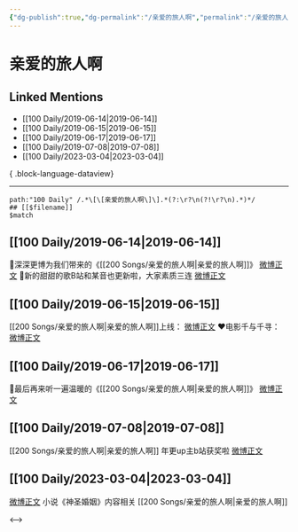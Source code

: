 ```yaml
---
{"dg-publish":true,"dg-permalink":"/亲爱的旅人啊","permalink":"/亲爱的旅人啊/","created":"2023-03-06T14:12:49.000+08:00","updated":"2023-08-24T17:54:35.741+08:00"}
---
```



# 亲爱的旅人啊

## Linked Mentions
- [[100 Daily/2019-06-14\|2019-06-14]]
- [[100 Daily/2019-06-15\|2019-06-15]]
- [[100 Daily/2019-06-17\|2019-06-17]]
- [[100 Daily/2019-07-08\|2019-07-08]]
- [[100 Daily/2023-03-04\|2023-03-04]]

{ .block-language-dataview}

---

```expander
path:"100 Daily" /.*\[\[亲爱的旅人啊\]\].*(?:\r?\n(?!\r?\n).*)*/
## [[$filename]]
$match
```
## [[100 Daily/2019-06-14\|2019-06-14]]
🌛深深更博为我们带来的《[[200 Songs/亲爱的旅人啊\|亲爱的旅人啊]]》
[微博正文](https://m.weibo.cn/6466290670/4383165554793696)
🌛新的甜甜的歌B站和某音也更新啦，大家素质三连
[微博正文](https://m.weibo.cn/6466290670/4383185511630772)
## [[100 Daily/2019-06-15\|2019-06-15]]
[[200 Songs/亲爱的旅人啊\|亲爱的旅人啊]]上线：
[微博正文](https://m.weibo.cn/6466290670/4383449332693065)
❤️电影千与千寻：
[微博正文](https://m.weibo.cn/6466290670/4383491171018781)
## [[100 Daily/2019-06-17\|2019-06-17]]
🌛最后再来听一遍温暖的《[[200 Songs/亲爱的旅人啊\|亲爱的旅人啊]]》
[微博正文](https://m.weibo.cn/6466290670/4384301410071298)

## [[100 Daily/2019-07-08\|2019-07-08]]
[[200 Songs/亲爱的旅人啊\|亲爱的旅人啊]]
年更up主b站获奖啦
[微博正文](https://m.weibo.cn/6466290670/4391792311160447)
## [[100 Daily/2023-03-04\|2023-03-04]]
[微博正文](https://weibo.com/7208648160/4875171641165750) 小说《神圣婚姻》内容相关 [[200 Songs/亲爱的旅人啊\|亲爱的旅人啊]]

<-->
